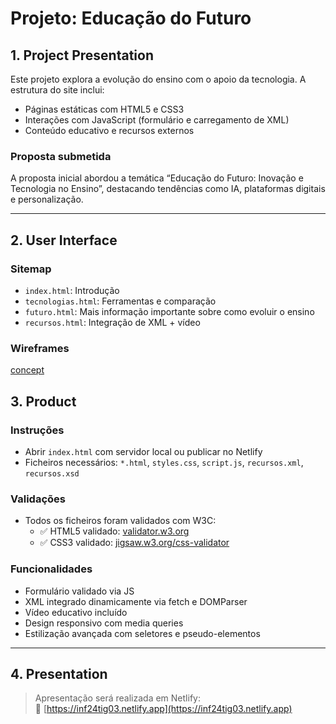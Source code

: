 # Projeto: Educação do Futuro

## 1. Project Presentation

Este projeto explora a evolução do ensino com o apoio da tecnologia. A estrutura do site inclui:

- Páginas estáticas com HTML5 e CSS3
- Interações com JavaScript (formulário e carregamento de XML)
- Conteúdo educativo e recursos externos

### Proposta submetida
A proposta inicial abordou a temática “Educação do Futuro: Inovação e Tecnologia no Ensino”, destacando tendências como IA, plataformas digitais e personalização.

---

## 2. User Interface

### Sitemap
- `index.html`: Introdução
- `tecnologias.html`: Ferramentas e comparação
- `futuro.html`: Mais informação importante sobre como evoluir o ensino
- `recursos.html`: Integração de XML + vídeo

### Wireframes
[concept](src\imagens\concept.png)

## 3. Product

### Instruções

- Abrir `index.html` com servidor local ou publicar no Netlify
- Ficheiros necessários: `*.html`, `styles.css`, `script.js`, `recursos.xml`, `recursos.xsd`

### Validações

- Todos os ficheiros foram validados com W3C:
  - ✅ HTML5 validado: [validator.w3.org](https://validator.w3.org)
  - ✅ CSS3 validado: [jigsaw.w3.org/css-validator](https://jigsaw.w3.org/css-validator)

### Funcionalidades

- Formulário validado via JS
- XML integrado dinamicamente via fetch e DOMParser
- Vídeo educativo incluído
- Design responsivo com media queries
- Estilização avançada com seletores e pseudo-elementos

---

## 4. Presentation

> Apresentação será realizada em Netlify:  
🔗 [https://inf24tig03.netlify.app](https://inf24tig03.netlify.app)

